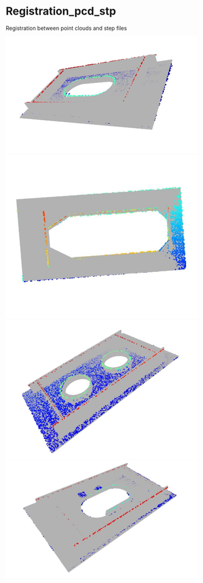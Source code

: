 # Registration_pcd_stp
Registration between point clouds and step files

![示例图片](results/1.jpg)
![示例图片](results/2.jpg)
![示例图片](results/3.jpg)
![示例图片](results/4.jpg)
